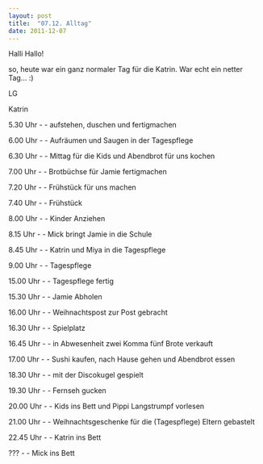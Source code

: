 ```yaml
---
layout: post
title:  "07.12. Alltag"
date: 2011-12-07
---
```

Halli Hallo!


so, heute war ein ganz normaler Tag für die Katrin. War echt ein netter Tag… :)



LG

Katrin







5.30 Uhr  - - aufstehen, duschen und fertigmachen



6.00 Uhr  - -  Aufräumen und Saugen in der Tagespflege



6.30 Uhr  - -  Mittag für die Kids und Abendbrot für uns kochen



7.00 Uhr  - -  Brotbüchse für Jamie fertigmachen



7.20 Uhr - -  Frühstück für uns machen



7.40 Uhr  - -  Frühstück



8.00 Uhr - - Kinder Anziehen



8.15 Uhr - -  Mick bringt Jamie in die Schule



8.45 Uhr - - Katrin und Miya in die Tagespflege



9.00 Uhr - - Tagespflege



15.00 Uhr - -  Tagespflege fertig



15.30 Uhr - -  Jamie Abholen



16.00 Uhr - - Weihnachtspost zur Post gebracht



16.30 Uhr  - -  Spielplatz



16.45 Uhr - - in Abwesenheit zwei Komma fünf Brote verkauft



17.00 Uhr - - Sushi kaufen, nach Hause gehen und Abendbrot essen



18.30 Uhr - - mit der  Discokugel gespielt



19.30 Uhr - - Fernseh gucken



20.00 Uhr - - Kids ins Bett und Pippi Langstrumpf vorlesen



21.00 Uhr - - Weihnachtsgeschenke für die (Tagespflege) Eltern gebastelt



22.45 Uhr - - Katrin ins Bett



???  - -  Mick ins Bett







